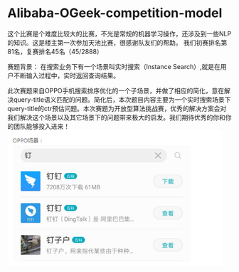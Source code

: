 # Alibaba-OGeek-competition-model
这个比赛是个难度比较大的比赛，不光是常规的机器学习操作，还涉及到一些NLP的知识。这是楼主第一次参加天池比赛，很感谢队友们的帮助。
我们初赛排名第81名，复赛排名45名（45/2888）

赛题背景：
在搜索业务下有一个场景叫实时搜索（Instance Search）,就是在用户不断输入过程中，实时返回查询结果。

此次赛题来自OPPO手机搜索排序优化的一个子场景，并做了相应的简化，意在解决query-title语义匹配的问题。简化后，本次题目内容主要为一个实时搜索场景下query-title的ctr预估问题。本次赛题为开放型算法挑战赛，优秀的解决方案会对我们解决这个场景以及其它场景下的问题带来极大的启发。我们期待优秀的你和你的团队能够投入进来！
![赛题场景](https://github.com/genius9527/Alibaba-OGeek-competition-model/blob/master/%E8%B5%9B%E9%A2%98%E5%9C%BA%E6%99%AF.png)
